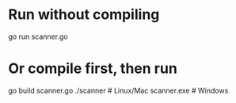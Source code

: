 # Run without compiling
go run scanner.go

# Or compile first, then run
go build scanner.go
./scanner           # Linux/Mac
scanner.exe         # Windows
